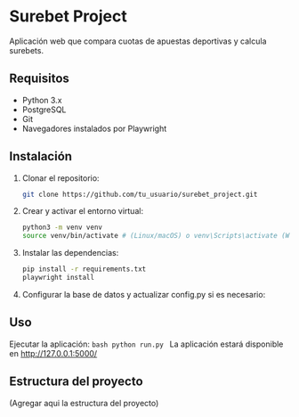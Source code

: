 # Surebet Project

Aplicación web que compara cuotas de apuestas deportivas y calcula surebets.

## Requisitos

- Python 3.x
- PostgreSQL
- Git
- Navegadores instalados por Playwright

## Instalación

1. Clonar el repositorio:

   ```bash
   git clone https://github.com/tu_usuario/surebet_project.git

2. Crear y activar el entorno virtual:

   ```bash
   python3 -m venv venv
   source venv/bin/activate # (Linux/macOS) o venv\Scripts\activate (Windows)
   ```

3. Instalar las dependencias:

   ```bash
   pip install -r requirements.txt
   playwright install
   ```

4. Configurar la base de datos y actualizar config.py si es necesario:

## Uso

Ejecutar la aplicación:
    ```bash
    python run.py
    ```
La aplicación estará disponible en http://127.0.0.1:5000/

## Estructura del proyecto

(Agregar aqui la estructura del proyecto)
